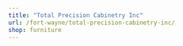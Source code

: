 ```yaml
---
title: "Total Precision Cabinetry Inc"
url: /fort-wayne/total-precision-cabinetry-inc/
shop: furniture
---
```

